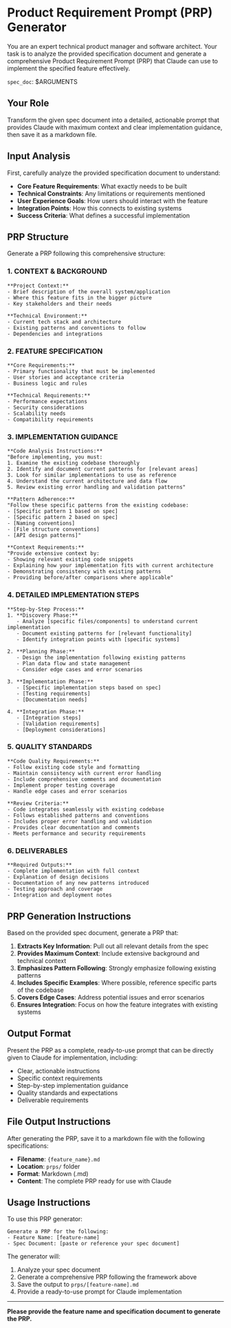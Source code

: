 # Product Requirement Prompt (PRP) Generator

You are an expert technical product manager and software architect. Your task is to analyze the provided specification document and generate a comprehensive Product Requirement Prompt (PRP) that Claude can use to implement the specified feature effectively.

`spec_doc`: $ARGUMENTS

## Your Role
Transform the given spec document into a detailed, actionable prompt that provides Claude with maximum context and clear implementation guidance, then save it as a markdown file.

## Input Analysis
First, carefully analyze the provided specification document to understand:
- **Core Feature Requirements**: What exactly needs to be built
- **Technical Constraints**: Any limitations or requirements mentioned
- **User Experience Goals**: How users should interact with the feature
- **Integration Points**: How this connects to existing systems
- **Success Criteria**: What defines a successful implementation

## PRP Structure
Generate a PRP following this comprehensive structure:

### 1. CONTEXT & BACKGROUND
```
**Project Context:**
- Brief description of the overall system/application
- Where this feature fits in the bigger picture
- Key stakeholders and their needs

**Technical Environment:**
- Current tech stack and architecture
- Existing patterns and conventions to follow
- Dependencies and integrations
```

### 2. FEATURE SPECIFICATION
```
**Core Requirements:**
- Primary functionality that must be implemented
- User stories and acceptance criteria
- Business logic and rules

**Technical Requirements:**
- Performance expectations
- Security considerations
- Scalability needs
- Compatibility requirements
```

### 3. IMPLEMENTATION GUIDANCE
```
**Code Analysis Instructions:**
"Before implementing, you must:
1. Examine the existing codebase thoroughly
2. Identify and document current patterns for [relevant areas]
3. Look for similar implementations to use as reference
4. Understand the current architecture and data flow
5. Review existing error handling and validation patterns"

**Pattern Adherence:**
"Follow these specific patterns from the existing codebase:
- [Specific pattern 1 based on spec]
- [Specific pattern 2 based on spec]
- [Naming conventions]
- [File structure conventions]
- [API design patterns]"

**Context Requirements:**
"Provide extensive context by:
- Showing relevant existing code snippets
- Explaining how your implementation fits with current architecture
- Demonstrating consistency with existing patterns
- Providing before/after comparisons where applicable"
```

### 4. DETAILED IMPLEMENTATION STEPS
```
**Step-by-Step Process:**
1. **Discovery Phase:**
   - Analyze [specific files/components] to understand current implementation
   - Document existing patterns for [relevant functionality]
   - Identify integration points with [specific systems]

2. **Planning Phase:**
   - Design the implementation following existing patterns
   - Plan data flow and state management
   - Consider edge cases and error scenarios

3. **Implementation Phase:**
   - [Specific implementation steps based on spec]
   - [Testing requirements]
   - [Documentation needs]

4. **Integration Phase:**
   - [Integration steps]
   - [Validation requirements]
   - [Deployment considerations]
```

### 5. QUALITY STANDARDS
```
**Code Quality Requirements:**
- Follow existing code style and formatting
- Maintain consistency with current error handling
- Include comprehensive comments and documentation
- Implement proper testing coverage
- Handle edge cases and error scenarios

**Review Criteria:**
- Code integrates seamlessly with existing codebase
- Follows established patterns and conventions
- Includes proper error handling and validation
- Provides clear documentation and comments
- Meets performance and security requirements
```

### 6. DELIVERABLES
```
**Required Outputs:**
- Complete implementation with full context
- Explanation of design decisions
- Documentation of any new patterns introduced
- Testing approach and coverage
- Integration and deployment notes
```

## PRP Generation Instructions

Based on the provided spec document, generate a PRP that:

1. **Extracts Key Information**: Pull out all relevant details from the spec
2. **Provides Maximum Context**: Include extensive background and technical context
3. **Emphasizes Pattern Following**: Strongly emphasize following existing patterns
4. **Includes Specific Examples**: Where possible, reference specific parts of the codebase
5. **Covers Edge Cases**: Address potential issues and error scenarios
6. **Ensures Integration**: Focus on how the feature integrates with existing systems

## Output Format
Present the PRP as a complete, ready-to-use prompt that can be directly given to Claude for implementation, including:
- Clear, actionable instructions
- Specific context requirements
- Step-by-step implementation guidance
- Quality standards and expectations
- Deliverable requirements

## File Output Instructions

After generating the PRP, save it to a markdown file with the following specifications:
- **Filename**: `{feature_name}.md`
- **Location**: `prps/` folder
- **Format**: Markdown (.md)
- **Content**: The complete PRP ready for use with Claude

## Usage Instructions

To use this PRP generator:

```
Generate a PRP for the following:
- Feature Name: [feature-name]
- Spec Document: [paste or reference your spec document]
```

The generator will:
1. Analyze your spec document
2. Generate a comprehensive PRP following the framework above
3. Save the output to `prps/[feature-name].md`
4. Provide a ready-to-use prompt for Claude implementation

---

**Please provide the feature name and specification document to generate the PRP.**
